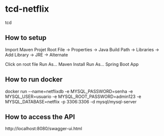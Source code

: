 # tcd-netflix
tcd

<h2>How to setup</h2>

Import Maven Projet
Root File -> Properties -> Java Build Path -> Libraries -> Add Library -> JRE -> Alternate


Click on root file
Run As...
Maven Install
Run As...
Spring Boot App


<h2>How to run docker</h2>

docker run --name=netflixdb -e MYSQL_PASSWORD=senha -e MYSQL_USER=usuario -e MYSQL_ROOT_PASSWORD=admin123 -e MYSQL_DATABASE=netflix -p 3306:3306 -d mysql/mysql-server


<h2>How to access the API</h2>

http://localhost:8080/swagger-ui.html
